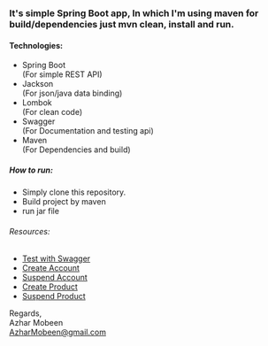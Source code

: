 ### It's simple Spring Boot app, In which I'm using maven for build/dependencies just mvn clean, install and run.

#### Technologies:
  * Spring Boot     
    (For simple REST API)
  * Jackson     
    (For json/java data binding)
  * Lombok      
    (For clean code)
  * Swagger       
    (For Documentation and testing api)  
  * Maven   
    (For Dependencies and build)

##### How to run:
*   Simply clone this repository.
*   Build project by maven
*   run jar file   

###### Resources: 
    
*   [Test with Swagger](http://localhost:8888/etisalatSaasService/swagger-ui.html)
*   [Create Account](http://localhost:8888/etisalatSaasService/createAccount)
*   [Suspend Account](http://localhost:8888/etisalatSaasService/suspendAccount)
*   [Create Product](http://localhost:8888/etisalatSaasService/createProduct)
*   [Suspend Product](http://localhost:8888/etisalatSaasService/suspendProduct)
    

Regards,  
Azhar Mobeen   
AzharMobeen@gmail.com
